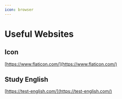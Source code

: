 ```yaml
---
icon: browser
---
```


# Useful Websites

## Icon

[https://www.flaticon.com/](https://www.flaticon.com/)

## Study English

[https://test-english.com/](https://test-english.com/)
